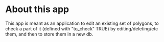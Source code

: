 # About this app

This app is meant as an application to edit an existing set of polygons,
to check a part of it (defined with "to_check" TRUE) by editing/deleting/etc them,
and then to store them in a new db.